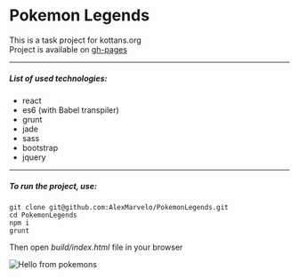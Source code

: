 # Pokemon Legends
This is a task project for kottans.org<br>
Project is available on [gh-pages](http://alexmarvelo.github.io/PokemonLegends/)

---

##### List of used technologies:
- react
- es6 (with Babel transpiler)
- grunt
- jade
- sass
- bootstrap
- jquery

---

##### To run the project, use:
```
git clone git@github.com:AlexMarvelo/PokemonLegends.git
cd PokemonLegends
npm i
grunt
```
Then open *build/index.html* file in your browser

![Hello from pokemons](http://vignette1.wikia.nocookie.net/es.pokemon/images/2/2b/Pok%C3%A9mon_iniciales_de_Kanto.png/revision/latest?cb=20130216014742)
